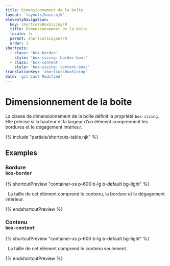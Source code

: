 ```yaml
---
title: Dimensionnement de la boîte
layout: 'layouts/base.njk'
eleventyNavigation:
  key: shortcutsBoxSizingFR
  title: Dimensionnement de la boîte
  locale: fr
  parent: shortcutsLayoutFR
  order: 1
shortcuts:
  - class: 'box-border'
    style: 'box-sizing: border-box;'
  - class: 'box-content'
    style: 'box-sizing: content-box;'
translationKey: 'shortcutsBoxSizing'
date: 'git Last Modified'
---
```


# Dimensionnement de la boîte

La classe de dimensionnement de la boîte définit la propriété `box-sizing`. Elle précise si la hauteur et la largeur d’un élément comprennent les bordures et le dégagement intérieur.

{% include "partials/shortcuts-table.njk" %}

## Examples

### Bordure <br/>`box-border`

{% shortcutPreview "container-xs p-600 b-lg b-default bg-light" %}

<p class="box-border">
  La taille de cet élément comprend le contenu, la bordure et le dégagement intérieur.
</p>
{% endshortcutPreview %}

### Contenu<br/>`box-content`

{% shortcutPreview "container-xs p-600 b-lg b-default bg-light" %}

<p class="box-content">
  La taille de cet élément comprend le contenu seulement.
</p>
{% endshortcutPreview %}

